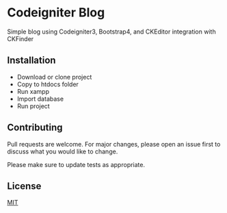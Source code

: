 # Codeigniter Blog

Simple blog using Codeigniter3, Bootstrap4, and CKEditor integration with CKFinder

## Installation

- Download or clone project
- Copy to htdocs folder
- Run xampp
- Import database
- Run project


## Contributing
Pull requests are welcome. For major changes, please open an issue first to discuss what you would like to change.

Please make sure to update tests as appropriate.

## License
[MIT](https://choosealicense.com/licenses/mit/)